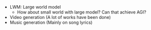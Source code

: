- LWM: Large world model
	- How about small world with large model? Can that achieve AGI?
- Video generation (A lot of works have been done)
- Music generation (Mainly on song lyrics)